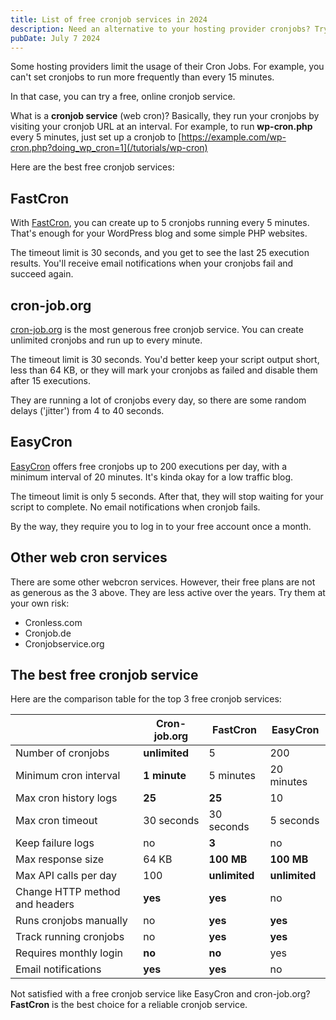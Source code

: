 ```yaml
---
title: List of free cronjob services in 2024
description: Need an alternative to your hosting provider cronjobs? Try one of these free online cronjob services!
pubDate: July 7 2024
---
```


Some hosting providers limit the usage of their Cron Jobs.
For example, you can't set cronjobs to run more frequently than every 15 minutes.

In that case, you can try a free, online cronjob service.

What is a **cronjob service** (web cron)?
Basically, they run your cronjobs by visiting your cronjob URL at an interval.
For example, to run **wp-cron.php** every 5 minutes,
just set up a cronjob to [https://example.com/wp-cron.php?doing_wp_cron=1](/tutorials/wp-cron)

Here are the best free cronjob services:

## FastCron

With [FastCron](/), you can create up to 5 cronjobs running every 5 minutes.
That's enough for your WordPress blog and some simple PHP websites.

The timeout limit is 30 seconds, and you get to see the last 25 execution results.
You'll receive email notifications when your cronjobs fail and succeed again.

## cron-job.org

[cron-job.org](/cron-job-org-alternative) is the most generous free cronjob service.
You can create unlimited cronjobs and run up to every minute.

The timeout limit is 30 seconds.
You'd better keep your script output short, less than 64 KB,
or they will mark your cronjobs as failed and disable them after 15 executions.

They are running a lot of cronjobs every day, so there are some random delays ('jitter') from 4 to 40 seconds.

## EasyCron

[EasyCron](/easycron-alternative) offers free cronjobs up to 200 executions per day,
with a minimum interval of 20 minutes. It's kinda okay for a low traffic blog.

The timeout limit is only 5 seconds. After that, they will stop waiting for your script to complete.
No email notifications when cronjob fails.

By the way, they require you to log in to your free account once a month.

## Other web cron services

There are some other webcron services.
However, their free plans are not as generous as the 3 above. They are less active over the years.
Try them at your own risk:

- Cronless.com
- Cronjob.de
- Cronjobservice.org

## The best free cronjob service

Here are the comparison table for the top 3 free cronjob services:

|                                | Cron-job.org  | FastCron       | EasyCron      |
| ------------------------------ | ------------- | -------------- | ------------- |
| Number of cronjobs             | **unlimited** | 5              | 200           |
| Minimum cron interval          | **1 minute**  | 5 minutes      | 20 minutes    |
| Max cron history logs          | **25**        | **25**         | 10            |
| Max cron timeout               | 30 seconds    | 30 seconds     | 5 seconds     |
| Keep failure logs              | no            | **3**          | no            |
| Max response size              | 64 KB         | **100 MB**     | **100 MB**    |
| Max API calls per day          | 100           | **unlimited**  | **unlimited** |
| Change HTTP method and headers | **yes**       | **yes**        | no            |
| Runs cronjobs manually         | no            | **yes**        | **yes**       |
| Track running cronjobs         | no            | **yes**        | **yes**       |
| Requires monthly login         | **no**        | **no**         | yes           |
| Email notifications            | **yes**       | **yes**        | no            |

Not satisfied with a free cronjob service like EasyCron and cron-job.org?
**FastCron** is the best choice for a reliable cronjob service.